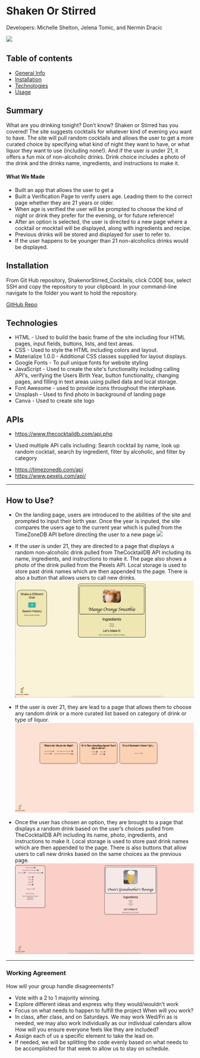 # Shaken Or Stirred
Developers: Michelle Shelton, Jelena Tomic, and Nermin Dracic
    
![](./assets/images/Screen%20Shot%202022-07-26%20at%207.20.59%20PM.png)

## Table of contents
* [General Info](#summary)
* [Installation](#installation)
* [Technologies](#Technologies)
* [Usage](#usage)

## Summary 

What are you drinking tonight? Don’t know? Shaken or Stirred has you covered! The site suggests cocktails for whatever kind of evening you want to have. The site will pull random cocktails and allows the user to get a more curated choice by specifying what kind of night they want to have, or what liquor they want to use (including none!). And if the user is under 21, it offers a fun mix of non-alcoholic drinks. Drink choice includes a photo of the drink and the drinks name, ingredients, and instructions to make it. 
#### What We Made
- Built an app that allows the user to get a 
- Built a Verification Page to verify users age. Leading them to the correct page whether they are 21 years or older.
- When age is verified the user will be prompted to choose the kind of night or drink they prefer for the evening, or for future reference!
- After an option is selected, the user is directed to a new page where a cocktail or mocktail will be displayed, along with ingredients and recipe.
- Previous drinks will be stored and displayed for user to refer to. 
- If the user happens to be younger than 21 non-alcoholics drinks would be displayed.

## Installation
From Git Hub repository, ShakenorStirred_Cocktails, click CODE box, select SSH and copy the repository to your clipboard.  In your command-line navigate to the folder you want to hold the repository.

[GitHub Repo](https://github.com/NWbootcamp/ShakenorStirred_Cocktails)

## Technologies

* HTML - Used to build the basic frame of the site including four HTML pages, input fields, buttons, lists, and text areas.
* CSS - Used to style the HTML including colors and layout.
* Materialize 1.0.0 - Additional CSS classes supplied for layout displays.
* Google Fonts - To pull unique fonts for website styling
* JavaScript - Used to create the site's functionality including calling API's, verifying the Users Birth Year, button functionality, changing pages, and filling in text areas using pulled data and local storage.
* Font Awesome - used to provide icons throughout the interphase.
* Unsplash - Used to find photo in background of landing page
* Canva - Used to create site logo

## APIs
* https://www.thecocktaildb.com/api.php
- Used multiple API calls including: Search cocktail by name, look up random cocktail, search by ingredient, filter by alcoholic, and filter by category

* https://timezonedb.com/api 
* https://www.pexels.com/api/

---

## How to Use?

* On the landing page, users are introduced to the abilities of the site and prompted to input their birth year. Once the year is inputed, the site compares the users age to the current year which is pulled from the TimeZoneDB API before directing the user to a new page
![](./assets/images/Screen%20Shot%202022-07-26%20at%207.20.59%20PM.png)

* If the user is under 21, they are directed to a page that displays a random non-alcoholic drink pulled from TheCocktailDB API including its name, ingredients, and instructions to make it. The page also shows a photo of the drink pulled from the Pexels API. Local storage is used to store past drink names which are then appended to the page. There is also a button that allows users to call new drinks.
![](./assets/images/Under21SC.png)

* If the user is over 21, they are lead to a page that allows them to choose any random drink or a more curated list based on category of drink or type of liquor.
![](./assets/images/optionsSC.png)

* Once the user has chosen an option, they are brought to a page that displays a random drink based on the user’s choices pulled from TheCocktailDB API including its name, photo, ingredients, and instructions to make it. Local storage is used to store past drink names which are then appended to the page. There is also buttons that allow users to call new drinks based on the same choices as the previous page.
![](./assets/images/over21SC.png)
---

### Working Agreement
How will your group handle disagreements?
- Vote with a 2 to 1 majority winning.
- Explore different ideas and express why they would/wouldn’t work
- Focus on what needs to happen to fulfill the project
When will you work?
- In class, after class, and on Saturdays. We may work Wed/Fri as is needed, we may also work individually as our individual calendars allow
How will you ensure everyone feels like they are included?
- Assign each of us a specific element to take the lead on.
- If needed, we will be splitting the code evenly based on what needs to be accomplished for that week to allow us to stay on schedule.